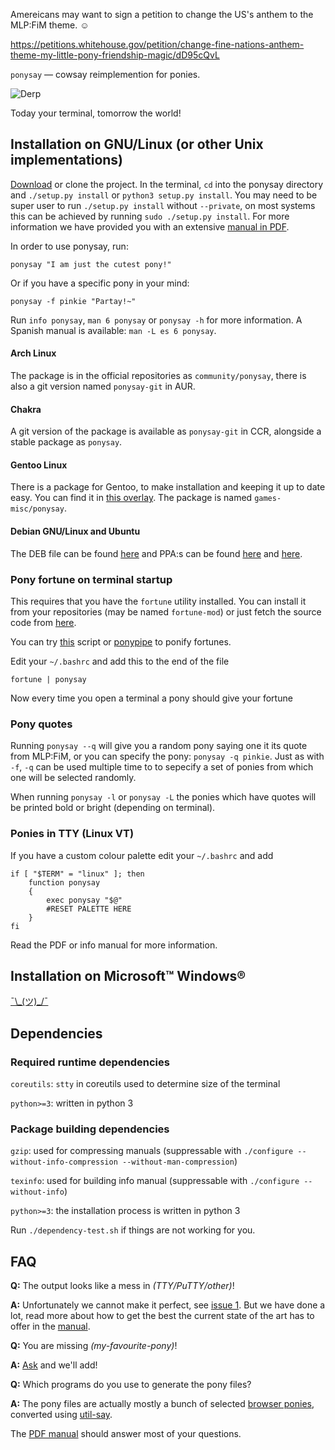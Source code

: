 Amereicans may want to sign a petition to change the US's anthem to the MLP:FiM theme. ☺

https://petitions.whitehouse.gov/petition/change-fine-nations-anthem-theme-my-little-pony-friendship-magic/dD95cQvL


`ponysay` — cowsay reimplemention for ponies.

![Derp](http://i.imgur.com/xOJbE.png)

Today your terminal, tomorrow the world!


Installation on GNU/Linux (or other Unix implementations)
---------------------------------------------------------

[Download](/erkin/ponysay/downloads) or clone the project.
In the terminal, `cd` into the ponysay directory and `./setup.py install` or `python3 setup.py install`.
You may need to be super user to run `./setup.py install` without `--private`, on most systems this
can be achieved by running `sudo ./setup.py install`.
For more information we have provided you with an extensive [manual in PDF](https://github.com/erkin/ponysay/blob/master/ponysay.pdf?raw=true).

In order to use ponysay, run:

    ponysay "I am just the cutest pony!"
    
Or if you have a specific pony in your mind:

    ponysay -f pinkie "Partay!~"

Run `info ponysay`, `man 6 ponysay` or `ponysay -h` for more information.
A Spanish manual is available: `man -L es 6 ponysay`.

#### Arch Linux
The package is in the official repositories as `community/ponysay`, there is also a git version named `ponysay-git` in AUR.

#### Chakra
A git version of the package is available as `ponysay-git` in CCR, alongside a stable package as `ponysay`.

#### Gentoo Linux
There is a package for Gentoo, to make installation and keeping it up to date easy. You can find it in [this overlay](/etu/aidstu-overlay). The package is named `games-misc/ponysay`.

#### Debian GNU/Linux and Ubuntu
The DEB file can be found [here](http://roryholland.co.uk/misc.html#ponysay) and PPA:s can be found [here](https://launchpad.net/~vincent-c/+archive/ppa) and [here](https://launchpad.net/~blazemore/+archive/ponysay).

### Pony fortune on terminal startup 

This requires that you have the `fortune` utility installed. You can install it from your repositories (may be named `fortune-mod`)
or just fetch the source code from [here](ftp://ftp.ibiblio.org/pub/linux/games/amusements/fortune/).

You can try [this](http://www.reddit.com/r/mylittlelinux/comments/srixi/using_ponysay_with_a_ponified_fortune_warning/) script or
[ponypipe](/maandree/ponypipe) to ponify fortunes.

Edit your `~/.bashrc` and add this to the end of the file

    fortune | ponysay

Now every time you open a terminal a pony should give your fortune

### Pony quotes

Running `ponysay --q` will give you a random pony saying one it its quote from MLP:FiM, or you can specify the pony: `ponysay -q pinkie`.
Just as with `-f`, `-q` can be used multiple time to to sepecify a set of ponies from which one will be selected randomly.

When running `ponysay -l` or `ponysay -L` the ponies which have quotes will be printed bold or bright (depending on terminal).

### Ponies in TTY (Linux VT)

If you have a custom colour palette edit your `~/.bashrc` and add

    if [ "$TERM" = "linux" ]; then
        function ponysay
        {
            exec ponysay "$@"
            #RESET PALETTE HERE
        }
    fi

Read the PDF or info manual for more information.


Installation on Microsoft™ Windows®
-----------------------------------
[¯\\\_(ツ)\_/¯](http://i.imgur.com/2nP5N.png)


Dependencies
------------

### Required runtime dependencies

`coreutils`: `stty` in coreutils used to determine size of the terminal

`python>=3`: written in python 3

### Package building dependencies

`gzip`: used for compressing manuals (suppressable with `./configure --without-info-compression --without-man-compression`)

`texinfo`: used for building info manual (suppressable with `./configure --without-info`)

`python>=3`: the installation process is written in python 3

Run `./dependency-test.sh` if things are not working for you.


FAQ
---

__Q:__ The output looks like a mess in _(TTY/PuTTY/other)_!

__A:__ Unfortunately we cannot make it perfect, see [issue 1](/erkin/ponysay/issues/1). But we have done a lot, read more about how to get the best the current state of the art has to offer in the [manual](/erkin/ponysay/blob/master/ponysay.pdf?raw=true).

__Q:__ You are missing _(my-favourite-pony)_!

__A:__ [Ask](/erkin/ponysay/issues) and we'll add!

__Q:__ Which programs do you use to generate the pony files?

__A:__ The pony files are actually mostly a bunch of selected [browser ponies](//web.student.tuwien.ac.at/~e0427417/browser-ponies/ponies.html), converted using [util-say](/maandree/util-say).

The [PDF manual](/erkin/ponysay/blob/master/ponysay.pdf?raw=true) should answer most of your questions.
